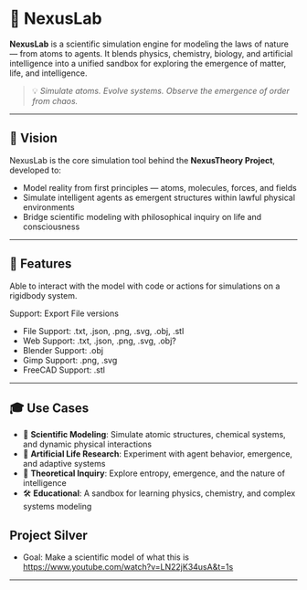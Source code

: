 # 🧠 NexusLab

**NexusLab** is a scientific simulation engine for modeling the laws of nature — from atoms to agents. It blends physics, chemistry, biology, and artificial intelligence into a unified sandbox for exploring the emergence of matter, life, and intelligence.

> 💡 *Simulate atoms. Evolve systems. Observe the emergence of order from chaos.*

---

## 🔭 Vision

NexusLab is the core simulation tool behind the **NexusTheory Project**, developed to:

- Model reality from first principles — atoms, molecules, forces, and fields  
- Simulate intelligent agents as emergent structures within lawful physical environments  
- Bridge scientific modeling with philosophical inquiry on life and consciousness  

---

## 🧪 Features

Able to interact with the model with code or actions for simulations on a rigidbody system.

Support: Export File versions
- File Support: .txt, .json, .png, .svg, .obj, .stl
- Web Support: .txt, .json, .png, .svg, .obj?
- Blender Support: .obj
- Gimp Support: .png, .svg
- FreeCAD Support: .stl

---

## 🎓 Use Cases

- 🧬 **Scientific Modeling**: Simulate atomic structures, chemical systems, and dynamic physical interactions  
- 🤖 **Artificial Life Research**: Experiment with agent behavior, emergence, and adaptive systems  
- 🔮 **Theoretical Inquiry**: Explore entropy, emergence, and the nature of intelligence  
- 🛠 **Educational**: A sandbox for learning physics, chemistry, and complex systems modeling  


## Project Silver

- Goal: Make a scientific model of what this is https://www.youtube.com/watch?v=LN22jK34usA&t=1s
---


